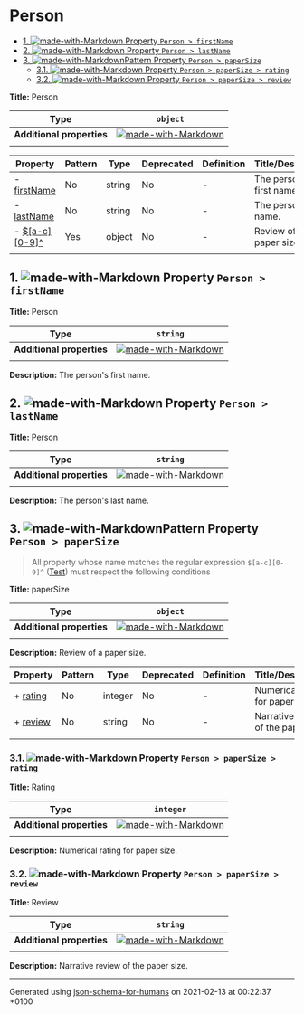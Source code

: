 # Person

- [1. ![made-with-Markdown](https://img.shields.io/badge/Optional-yellow) Property `Person > firstName`](#firstName)
- [2. ![made-with-Markdown](https://img.shields.io/badge/Optional-yellow) Property `Person > lastName`](#lastName)
- [3. ![made-with-Markdown](https://img.shields.io/badge/Optional-yellow)Pattern Property `Person > paperSize`](#pattern1)
  - [3.1. ![made-with-Markdown](https://img.shields.io/badge/Required-blue) Property `Person > paperSize > rating`](#pattern1_rating)
  - [3.2. ![made-with-Markdown](https://img.shields.io/badge/Required-blue) Property `Person > paperSize > review`](#pattern1_review)

**Title:** Person

| Type | `object` |
| ---- | --- |
| **Additional properties** |[![made-with-Markdown](https://img.shields.io/badge/Any%20type-allowed-green)](# "Additional Properties of any type are allowed.")|
|  |  |

| Property | Pattern | Type | Deprecated | Definition | Title/Description |
| -------- | ------- | ---- | ---------- | ---------- | ----------------- |
|-  [firstName](#firstName)|No|string|No| -|The person's first name.|
|-  [lastName](#lastName)|No|string|No| -|The person's last name.|
|-  [$[a-c][0-9]^](#pattern1)|Yes|object|No| -|Review of a paper size.|
|  |  |  |  |  |

## <a name="firstName"></a>1. ![made-with-Markdown](https://img.shields.io/badge/Optional-yellow) Property `Person > firstName`

**Title:** Person

| Type | `string` |
| ---- | --- |
| **Additional properties** |[![made-with-Markdown](https://img.shields.io/badge/Any%20type-allowed-green)](# "Additional Properties of any type are allowed.")|
|  |  |

**Description:** The person's first name.

## <a name="lastName"></a>2. ![made-with-Markdown](https://img.shields.io/badge/Optional-yellow) Property `Person > lastName`

**Title:** Person

| Type | `string` |
| ---- | --- |
| **Additional properties** |[![made-with-Markdown](https://img.shields.io/badge/Any%20type-allowed-green)](# "Additional Properties of any type are allowed.")|
|  |  |

**Description:** The person's last name.

## <a name="pattern1"></a>3. ![made-with-Markdown](https://img.shields.io/badge/Optional-yellow)Pattern Property `Person > paperSize`
> All property whose name matches the regular expression 
```$[a-c][0-9]^``` ([Test](https://regex101.com/?regex=%24%5Ba-c%5D%5B0-9%5D%5E))
must respect the following conditions

**Title:** paperSize

| Type | `object` |
| ---- | --- |
| **Additional properties** |[![made-with-Markdown](https://img.shields.io/badge/Any%20type-allowed-green)](# "Additional Properties of any type are allowed.")|
|  |  |

**Description:** Review of a paper size.

| Property | Pattern | Type | Deprecated | Definition | Title/Description |
| -------- | ------- | ---- | ---------- | ---------- | ----------------- |
|+  [rating](#pattern1_rating)|No|integer|No| -|Numerical rating for paper size.|
|+  [review](#pattern1_review)|No|string|No| -|Narrative review of the paper size.|
|  |  |  |  |  |

### <a name="pattern1_rating"></a>3.1. ![made-with-Markdown](https://img.shields.io/badge/Required-blue) Property `Person > paperSize > rating`

**Title:** Rating

| Type | `integer` |
| ---- | --- |
| **Additional properties** |[![made-with-Markdown](https://img.shields.io/badge/Any%20type-allowed-green)](# "Additional Properties of any type are allowed.")|
|  |  |

**Description:** Numerical rating for paper size.

### <a name="pattern1_review"></a>3.2. ![made-with-Markdown](https://img.shields.io/badge/Required-blue) Property `Person > paperSize > review`

**Title:** Review

| Type | `string` |
| ---- | --- |
| **Additional properties** |[![made-with-Markdown](https://img.shields.io/badge/Any%20type-allowed-green)](# "Additional Properties of any type are allowed.")|
|  |  |

**Description:** Narrative review of the paper size.

----------------------------------------------------------------------------------------------------------------------------
Generated using [json-schema-for-humans](https://github.com/coveooss/json-schema-for-humans) on 2021-02-13 at 00:22:37 +0100